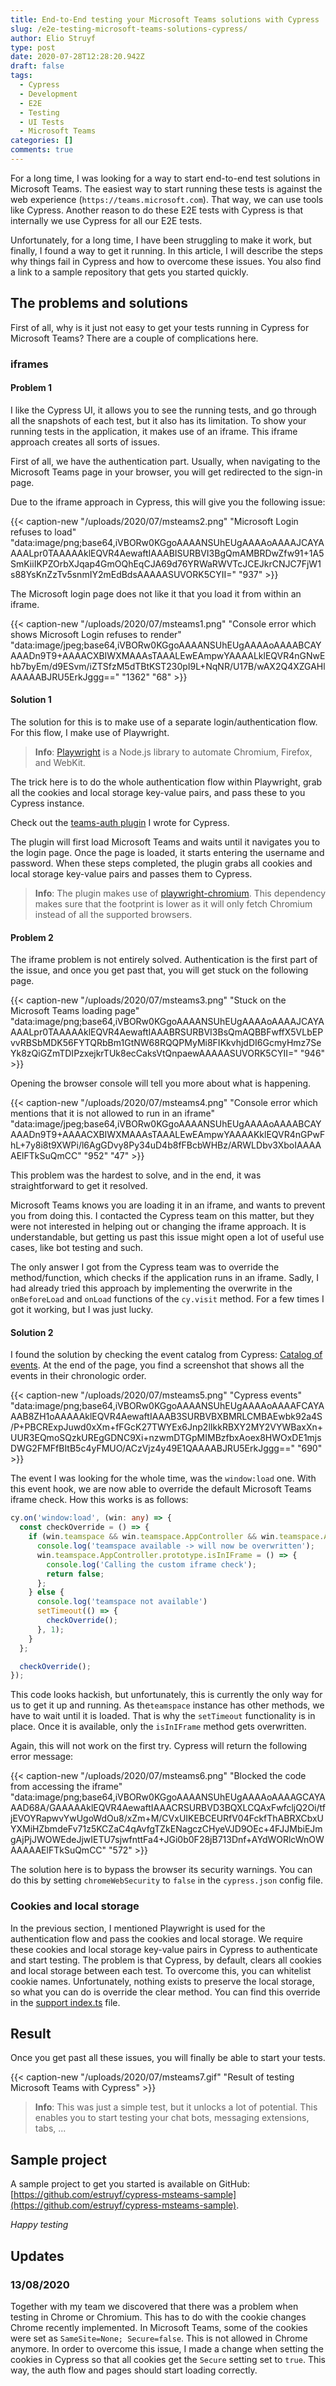 ```yaml
---
title: End-to-End testing your Microsoft Teams solutions with Cypress
slug: /e2e-testing-microsoft-teams-solutions-cypress/
author: Elio Struyf
type: post
date: 2020-07-28T12:28:20.942Z
draft: false
tags:
  - Cypress
  - Development
  - E2E
  - Testing
  - UI Tests
  - Microsoft Teams
categories: []
comments: true
---
```


For a long time, I was looking for a way to start end-to-end test solutions in Microsoft Teams. The easiest way to start running these tests is against the web experience (`https://teams.microsoft.com`). That way, we can use tools like Cypress. Another reason to do these E2E tests with Cypress is that internally we use Cypress for all our E2E tests. 

Unfortunately, for a long time, I have been struggling to make it work, but finally, I found a way to get it running. In this article, I will describe the steps why things fail in Cypress and how to overcome these issues. You also find a link to a sample repository that gets you started quickly.

## The problems and solutions

First of all, why is it just not easy to get your tests running in Cypress for Microsoft Teams? There are a couple of complications here.

### iframes

#### Problem 1

I like the Cypress UI, it allows you to see the running tests, and go through all the snapshots of each test, but it also has its limitation. To show your running tests in the application, it makes use of an iframe. This iframe approach creates all sorts of issues.

First of all, we have the authentication part. Usually, when navigating to the Microsoft Teams page in your browser, you will get redirected to the sign-in page.

Due to the iframe approach in Cypress, this will give you the following issue:

{{< caption-new "/uploads/2020/07/msteams2.png" "Microsoft Login refuses to load"  "data:image/png;base64,iVBORw0KGgoAAAANSUhEUgAAAAoAAAAJCAYAAAALpr0TAAAAAklEQVR4AewaftIAAABISURBVI3BgQmAMBRDwZfw91+1A5SmKiiIKPZOrbXJqap4GmOQhEqCJA69d76YRWaRWVTcJCEJkrCNJC7FjW1s88YsKnZzTv5snmIY2mEdBdsAAAAASUVORK5CYII=" "937" >}}

The Microsoft login page does not like it that you load it from within an iframe.

{{< caption-new "/uploads/2020/07/msteams1.png" "Console error which shows Microsoft Login refuses to render"  "data:image/jpeg;base64,iVBORw0KGgoAAAANSUhEUgAAAAoAAAABCAYAAADn9T9+AAAACXBIWXMAAAsTAAALEwEAmpwYAAAALklEQVR4nGNwEhb7byEm/d9ESvm/iZTSfzM5dTBtKST230pI9L+NqNR/U17B/wAX2Q4XZGAHlAAAAABJRU5ErkJggg==" "1362" "68" >}}

#### Solution 1

The solution for this is to make use of a separate login/authentication flow. For this flow, I make use of Playwright. 

> **Info**: [Playwright](https://github.com/microsoft/playwright) is a Node.js library to automate Chromium, Firefox, and WebKit.

The trick here is to do the whole authentication flow within Playwright, grab all the cookies and local storage key-value pairs, and pass these to you Cypress instance.

Check out the [teams-auth plugin](https://github.com/estruyf/cypress-msteams-sample/blob/master/cypress/plugins/teams-auth/index.ts) I wrote for Cypress. 

The plugin will first load Microsoft Teams and waits until it navigates you to the login page. Once the page is loaded, it starts entering the username and password. When these steps completed, the plugin grabs all cookies and local storage key-value pairs and passes them to Cypress.

> **Info**: The plugin makes use of [playwright-chromium](https://www.npmjs.com/package/playwright-chromium). This dependency makes sure that the footprint is lower as it will only fetch Chromium instead of all the supported browsers.

#### Problem 2

The iframe problem is not entirely solved. Authentication is the first part of the issue, and once you get past that, you will get stuck on the following page.

{{< caption-new "/uploads/2020/07/msteams3.png" "Stuck on the Microsoft Teams loading page"  "data:image/png;base64,iVBORw0KGgoAAAANSUhEUgAAAAoAAAAJCAYAAAALpr0TAAAAAklEQVR4AewaftIAAABRSURBVI3BsQmAQBBFwffX5VLbEPvvRBSbMDK56FYTQRbBm1GtNW68RQQPMyMi8FIKkvhjdDI6GcmyHmz7SeYk8zQiGZmTDIPzxejkrTUk8ecCaksVtQnpaewAAAAASUVORK5CYII=" "946" >}}

Opening the browser console will tell you more about what is happening.

{{< caption-new "/uploads/2020/07/msteams4.png" "Console error which mentions that it is not allowed to run in an iframe"  "data:image/jpeg;base64,iVBORw0KGgoAAAANSUhEUgAAAAoAAAABCAYAAADn9T9+AAAACXBIWXMAAAsTAAALEwEAmpwYAAAAKklEQVR4nGPwFhL+7y8i8t9XWPi/l6AgGDvy8Py34uD4b8fFBcbWHBz/ARWLDbv3XboIAAAAAElFTkSuQmCC" "952" "47" >}}

This problem was the hardest to solve, and in the end, it was straightforward to get it resolved.

Microsoft Teams knows you are loading it in an iframe, and wants to prevent you from doing this. I contacted the Cypress team on this matter, but they were not interested in helping out or changing the iframe approach. It is understandable, but getting us past this issue might open a lot of useful use cases, like bot testing and such.

The only answer I got from the Cypress team was to override the method/function, which checks if the application runs in an iframe. Sadly, I had already tried this approach by implementing the overwrite in the `onBeforeLoad` and `onLoad` functions of the `cy.visit` method. For a few times I got it working, but I was just lucky.

#### Solution 2

I found the solution by checking the event catalog from Cypress: [Catalog of events](https://docs.cypress.io/api/events/catalog-of-events.html). At the end of the page, you find a screenshot that shows all the events in their chronologic order.

{{< caption-new "/uploads/2020/07/msteams5.png" "Cypress events"  "data:image/png;base64,iVBORw0KGgoAAAANSUhEUgAAAAoAAAAFCAYAAAB8ZH1oAAAAAklEQVR4AewaftIAAAB3SURBVBXBMRLCMBAEwbk92a4S/P+PBCRExpJuwd0xXm+fFGcK27TWYEx6Jnp2lIkkRBXY2MY2VYWBaxXn+UUR3EQmoSQzkUREgGDNC9Xi+nzwmDTGpMIMBzfbxAoex8HWOxDE1mjsDWG2FMFfBItB5c4yFMUO/ACzVjz4y49E1QAAAABJRU5ErkJggg==" "690" >}}

The event I was looking for the whole time, was the `window:load` one. With this event hook, we are now able to override the default Microsoft Teams iframe check. How this works is as follows:

```typescript
cy.on('window:load', (win: any) => {
  const checkOverride = () => {
    if (win.teamspace && win.teamspace.AppController && win.teamspace.AppController.prototype && win.teamspace.AppController.prototype.isInIFrame) {
      console.log('teamspace available -> will now be overwritten');
      win.teamspace.AppController.prototype.isInIFrame = () => {
        console.log('Calling the custom iframe check');
        return false;
      };
    } else {
      console.log('teamspace not available')
      setTimeout(() => {
        checkOverride();
      }, 1);
    }
  };

  checkOverride();
});
```

This code looks hackish, but unfortunately, this is currently the only way for us to get it up and running. As the`teamspace` instance has other methods, we have to wait until it is loaded. That is why the `setTimeout` functionality is in place. Once it is available, only the `isInIFrame` method gets overwritten.

Again, this will not work on the first try. Cypress will return the following error message:

{{< caption-new "/uploads/2020/07/msteams6.png" "Blocked the code from accessing the iframe"  "data:image/png;base64,iVBORw0KGgoAAAANSUhEUgAAAAoAAAAGCAYAAAD68A/GAAAAAklEQVR4AewaftIAAACRSURBVD3BQXLCQAxFwfcljQ2Oi/tfjEVOYRapwvYwUgoWdOu8/xZm+M/CVxUIKEBCEURfV04FckfThABRXCbxUYXMiHZbmdeFv71z5KCZaC4qAvfgTZkENagczCHyeVJD9OEc+4FJJMbiEJmgAjPjJWOWEdeJjwIETU7sjwfnttFa4+JGi0b0F28jB713Dnf+AYdWORlcWnOWAAAAAElFTkSuQmCC" "572" >}}

The solution here is to bypass the browser its security warnings. You can do this by setting `chromeWebSecurity` to `false` in the `cypress.json` config file.

### Cookies and local storage

In the previous section, I mentioned Playwright is used for the authentication flow and pass the cookies and local storage. We require these cookies and local storage key-value pairs in Cypress to authenticate and start testing. The problem is that Cypress, by default, clears all cookies and local storage between each test. To overcome this, you can whitelist cookie names. Unfortunately, nothing exists to preserve the local storage, so what you can do is override the clear method. You can find this override in the [support index.ts](https://github.com/estruyf/cypress-msteams-sample/blob/master/cypress/support/index.ts#L24-L26) file.

## Result

Once you get past all these issues, you will finally be able to start your tests.

{{< caption-new "/uploads/2020/07/msteams7.gif" "Result of testing Microsoft Teams with Cypress" >}}

> **Info**: This was just a simple test, but it unlocks a lot of potential. This enables you to start testing your chat bots, messaging extensions, tabs, ... 

## Sample project

A sample project to get you started is available on GitHub: [https://github.com/estruyf/cypress-msteams-sample](https://github.com/estruyf/cypress-msteams-sample).

*Happy testing*

## Updates

### 13/08/2020

Together with my team we discovered that there was a problem when testing in Chrome or Chromium. This has to do with the cookie changes Chrome recently implemented. In Microsoft Teams, some of the cookies were set as `SameSite=None; Secure=false`. This is not allowed in Chrome anymore. In order to overcome this issue, I made a change when setting the cookies in Cypress so that all cookies get the `Secure` setting set to `true`. This way, the auth flow and pages should start loading correctly.